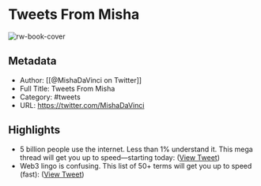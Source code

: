# Tweets From Misha

![rw-book-cover](https://pbs.twimg.com/profile_images/1511045842643288071/chojDCx8.jpg)

## Metadata
- Author: [[@MishaDaVinci on Twitter]]
- Full Title: Tweets From Misha
- Category: #tweets
- URL: https://twitter.com/MishaDaVinci

## Highlights
- 5 billion people use the internet.
  Less than 1% understand it. 
  This mega thread will get you up to speed—starting today: ([View Tweet](https://twitter.com/MishaDaVinci/status/1551211815358459904))
- Web3 lingo is confusing.
  This list of 50+ terms will get you up to speed (fast): ([View Tweet](https://twitter.com/MishaDaVinci/status/1515673102566318082))
